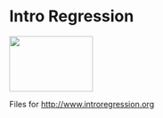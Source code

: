 # Intro Regression 


<img src="img/introgression-sticker" width="150" height="100" />

Files for http://www.introregression.org



